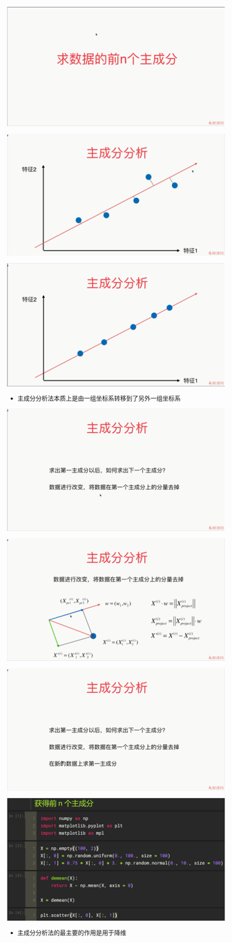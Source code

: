 ![1568796355773](assets/1568796355773.png)

![1568796399330](assets/1568796399330.png)

![1568796410988](assets/1568796410988.png)

- 主成分分析法本质上是由一组坐标系转移到了另外一组坐标系

![1568796569761](assets/1568796569761.png)

 ![1568797310629](assets/1568797310629.png)

![1568797344599](assets/1568797344599.png)

![1568807776939](assets/1568807776939.png)

- 主成分分析法的最主要的作用是用于降维